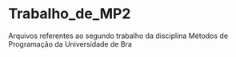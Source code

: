 # Trabalho_de_MP2
Arquivos referentes ao segundo trabalho da disciplina Métodos de Programação da Universidade de Bra

